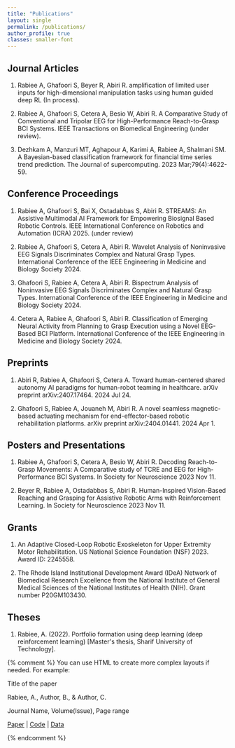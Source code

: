 ```yaml
---
title: "Publications"
layout: single
permalink: /publications/
author_profile: true
classes: smaller-font
---
```


## Journal Articles

1. Rabiee A, Ghafoori S, Beyer R, Abiri R. amplification of limited user inputs for high-dimensional manipulation tasks using human guided deep RL (In process).

2. Rabiee A, Ghafoori S, Cetera A, Besio W, Abiri R. A Comparative Study of Conventional and Tripolar EEG for High-Performance Reach-to-Grasp BCI Systems. IEEE Transactions on Biomedical Engineering (under review). 

3. Dezhkam A, Manzuri MT, Aghapour A, Karimi A, Rabiee A, Shalmani SM. A Bayesian-based classification framework for financial time series trend prediction. The Journal of supercomputing. 2023 Mar;79(4):4622-59.

## Conference Proceedings

1. Rabiee A, Ghafoori S, Bai X, Ostadabbas S, Abiri R. STREAMS: An Assistive Multimodal AI Framework for Empowering
Biosignal Based Robotic Controls. IEEE International Conference on Robotics and Automation (ICRA) 2025. (under review)

2. Rabiee A, Ghafoori S, Cetera A, Abiri R. Wavelet Analysis of Noninvasive EEG Signals Discriminates Complex and Natural Grasp Types. International Conference of the IEEE Engineering in Medicine and Biology Society 2024.

3. Ghafoori S, Rabiee A, Cetera A, Abiri R. Bispectrum Analysis of Noninvasive EEG Signals Discriminates Complex and Natural Grasp Types. International Conference of the IEEE Engineering in Medicine and Biology Society 2024.

4. Cetera A, Rabiee A, Ghafoori S, Abiri R. Classification of Emerging Neural Activity from Planning to Grasp Execution using a Novel EEG-Based BCI Platform. International Conference of the IEEE Engineering in Medicine and Biology Society 2024.

## Preprints

1. Abiri R, Rabiee A, Ghafoori S, Cetera A. Toward human-centered shared autonomy AI paradigms for human-robot teaming in healthcare. arXiv preprint arXiv:2407.17464. 2024 Jul 24.

2. Ghafoori S, Rabiee A, Jouaneh M, Abiri R. A novel seamless magnetic-based actuating mechanism for end-effector-based robotic rehabilitation platforms. arXiv preprint arXiv:2404.01441. 2024 Apr 1. 

## Posters and Presentations

1. Rabiee A, Ghafoori S, Cetera A, Besio W, Abiri R. Decoding Reach-to-Grasp Movements: A Comparative study of TCRE and EEG for High-Performance BCI Systems. In Society for Neuroscience 2023 Nov 11.

2. Beyer R, Rabiee A, Ostadabbas S, Abiri R. Human-Inspired Vision-Based Reaching and Grasping for Assistive Robotic Arms with Reinforcement Learning. In Society for Neuroscience 2023 Nov 11.

## Grants

1. An Adaptive Closed-Loop Robotic Exoskeleton for Upper Extremity Motor Rehabilitation. US National Science Foundation (NSF) 2023. Award ID: 2245558.

2. The Rhode Island Institutional Development Award (IDeA) Network of Biomedical Research Excellence from the National Institute of General Medical Sciences of the National Institutes of Health (NIH). Grant number P20GM103430.

## Theses

1. Rabiee, A. (2022). Portfolio formation using deep learning (deep reinforcement learning) [Master's thesis, Sharif University of Technology].

{% comment %}
You can use HTML to create more complex layouts if needed. For example:

<div class="publication">
  <p class="title">Title of the paper</p>
  <p class="authors">Rabiee, A., Author, B., & Author, C.</p>
  <p class="venue">Journal Name, Volume(Issue), Page range</p>
  <p class="links">
    <a href="URL_TO_PAPER">Paper</a> | 
    <a href="URL_TO_CODE">Code</a> | 
    <a href="URL_TO_DATA">Data</a>
  </p>
</div>
{% endcomment %}

